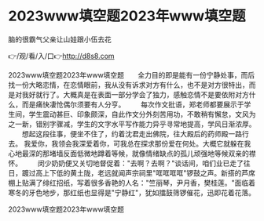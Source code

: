 # 2023www填空题2023年www填空题
脑的很霸气父亲让山娃跟小伍去花

👉/观/看/入/口👉http://d8s8.com

2023www填空题2023年www填空题　　全力目的即是能有一份宁静处事，而后找一份大略恋情，在恋情眼前，我从没有诉求对方有什么，也不是对方很特出，而是对我好就行了。大概真是在表面一部分学会了独力，感触恋情不是要依附对方什么，而是痛快凄怆偶尔须要有人分亨。
　　每次作文批语，郑老师都要展示于学生间，学生震动甚巨、印象颇深，自此作文分外刻苦用功，不敢稍有懈怠，文风为之一新，错别字骤减，学生的文字水平写作能力异乎寻常地提高，学风日渐浓厚。
　　想起这段往事，便坐不住了，约着沈君走出佛院，往大殿后的药师殿一路行去。
我爱你，我领会我深爱着你，可我总在探求那份爱在何处。大概它就躲在我心地最深的那堵墙反面低微地蹲着等候，就像情绪缺点的孤儿顽强地等候双亲的襟怀。
　　闵少奶奶便又关切地督促着："去啊？去啊？"谈话间，咱们业已走了往日，踱过高上下低的黄土陇，老远就闻声宗祠里"哐哐哐哐"锣鼓之声。新搭的芦席棚上贴满了绯红招纸，写着很多香艳的人名："竺丽琴，尹月香，樊桂莲。"面临着寒冬的牙色地步，那红纸也显得是"宁静红"，犹如擂鼓筛锣催花，迅即花着花落。

2023www填空题2023年www填空题

